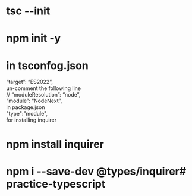 # tsc --init
# npm init -y

# in tsconfog.json
“target”: “ES2022”,<br/>
 un-comment the following line <br/>
// “moduleResolution”: “node”,<br/>
“module”: “NodeNext”,<br/>
 in package.json <br/>
"type":"module",<br/>
 for installing inquirer <br/>
# npm install inquirer
# npm i --save-dev @types/inquirer#   p r a c t i c e - t y p e s c r i p t  
 